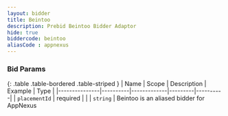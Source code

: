 ```yaml
---
layout: bidder
title: Beintoo
description: Prebid Beintoo Bidder Adaptor
hide: true
biddercode: beintoo
aliasCode : appnexus
---
```


### Bid Params
{: .table .table-bordered .table-striped }
| Name          | Scope    | Description | Example | Type     |
|---------------|----------|-------------|---------|----------|
| `placementId` | required |             |         | `string` |
Beintoo is an aliased bidder for AppNexus